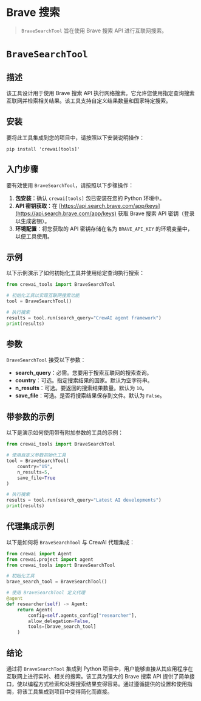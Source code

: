 # Brave 搜索

> `BraveSearchTool` 旨在使用 Brave 搜索 API 进行互联网搜索。

# `BraveSearchTool`

## 描述

该工具设计用于使用 Brave 搜索 API 执行网络搜索。它允许您使用指定查询搜索互联网并检索相关结果。该工具支持自定义结果数量和国家特定搜索。

## 安装

要将此工具集成到您的项目中，请按照以下安装说明操作：

```shell  theme={null}
pip install 'crewai[tools]'
```

## 入门步骤

要有效使用 `BraveSearchTool`，请按照以下步骤操作：

1. **包安装**：确认 `crewai[tools]` 包已安装在您的 Python 环境中。
2. **API 密钥获取**：在 [https://api.search.brave.com/app/keys](https://api.search.brave.com/app/keys) 获取 Brave 搜索 API 密钥（登录以生成密钥）。
3. **环境配置**：将您获取的 API 密钥存储在名为 `BRAVE_API_KEY` 的环境变量中，以便工具使用。

## 示例

以下示例演示了如何初始化工具并使用给定查询执行搜索：

```python Code theme={null}
from crewai_tools import BraveSearchTool

# 初始化工具以实现互联网搜索功能
tool = BraveSearchTool()

# 执行搜索
results = tool.run(search_query="CrewAI agent framework")
print(results)
```

## 参数

`BraveSearchTool` 接受以下参数：

* **search\_query**：必需。您要用于搜索互联网的搜索查询。
* **country**：可选。指定搜索结果的国家。默认为空字符串。
* **n\_results**：可选。要返回的搜索结果数量。默认为 `10`。
* **save\_file**：可选。是否将搜索结果保存到文件。默认为 `False`。

## 带参数的示例

以下是演示如何使用带有附加参数的工具的示例：

```python Code theme={null}
from crewai_tools import BraveSearchTool

# 使用自定义参数初始化工具
tool = BraveSearchTool(
    country="US",
    n_results=5,
    save_file=True
)

# 执行搜索
results = tool.run(search_query="Latest AI developments")
print(results)
```

## 代理集成示例

以下是如何将 `BraveSearchTool` 与 CrewAI 代理集成：

```python Code theme={null}
from crewai import Agent
from crewai.project import agent
from crewai_tools import BraveSearchTool

# 初始化工具
brave_search_tool = BraveSearchTool()

# 使用 BraveSearchTool 定义代理
@agent
def researcher(self) -> Agent:
    return Agent(
        config=self.agents_config["researcher"],
        allow_delegation=False,
        tools=[brave_search_tool]
    )
```

## 结论

通过将 `BraveSearchTool` 集成到 Python 项目中，用户能够直接从其应用程序在互联网上进行实时、相关的搜索。该工具为强大的 Brave 搜索 API 提供了简单接口，使以编程方式检索和处理搜索结果变得容易。通过遵循提供的设置和使用指南，将该工具集成到项目中变得简化而直接。